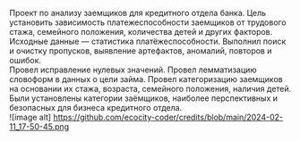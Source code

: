 Проект по анализу заемщиков для кредитного отдела банка. 
Цель установить зависимость платежеспособности заемщиков от трудового стажа, семейного положения, количества детей и других факторов. Исходные данные — статистика платёжеспособности. 
Выполнил поиск и очистку пропусков, выявление артефактов, аномалий, повторов и ошибок.  
Провел исправление нулевых значений. Провел лемматизацию словоформ в данных о цели займа.
Провел категоризацию заемщиков на основании их стажа, возраста, семейного положения, наличия детей.  
Были установлены категории заёмщиков, наиболее перспективных и безопасных для бизнеса кредитного отдела.  
![image alt] https://github.com/ecocity-coder/credits/blob/main/2024-02-11_17-50-45.png

